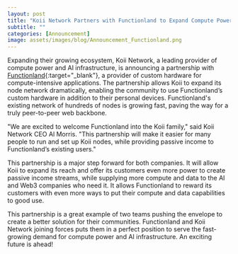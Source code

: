 ```yaml
---
layout: post
title: "Koii Network Partners with Functionland to Expand Compute Power and AI Infrastructure"
subtitle: ""
categories: [Announcement]
image: assets/images/blog/Announcement_Functionland.png
---
```


Expanding their growing ecosystem, Koii Network, a leading provider of compute power and AI infrastructure, is announcing a partnership with [Functionland](https://fx.land/){:target="\_blank"}, a provider of custom hardware for compute-intensive applications. The partnership allows Koii to expand its node network dramatically, enabling the community to use Functionland’s custom hardware in addition to their personal devices. Functionland's existing network of hundreds of nodes is growing fast, paving the way for a truly peer-to-peer web backbone.

"We are excited to welcome Functionland into the Koii family," said Koii Network CEO Al Morris. "This partnership will make it easier for many people to run and set up Koii nodes, while providing passive income to Functionland’s existing users."

This partnership is a major step forward for both companies. It will allow Koii to expand its reach and offer its customers even more power to create passive income streams, while supplying more compute and data to the AI and Web3 companies who need it. It  allows Functionland to reward its customers with even more ways to put their compute and data capabilities to good use.

This partnership is a great example of two teams pushing the envelope to create a better solution for their communities. Functionland and Koii Network joining forces puts them in a perfect position to serve the fast-growing demand for compute power and AI infrastructure. An exciting future is ahead!
